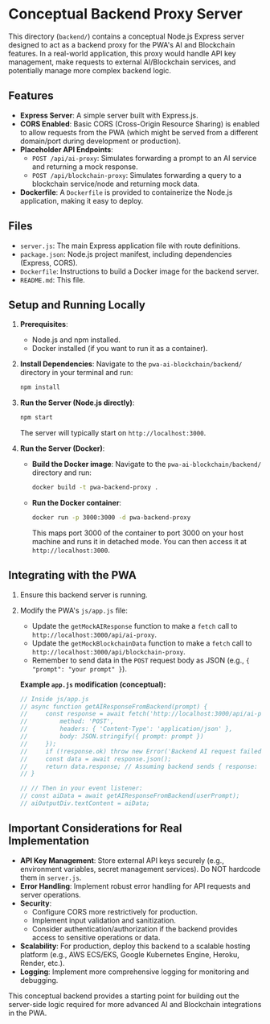 # Conceptual Backend Proxy Server

This directory (`backend/`) contains a conceptual Node.js Express server designed to act as a backend proxy for the PWA's AI and Blockchain features. In a real-world application, this proxy would handle API key management, make requests to external AI/Blockchain services, and potentially manage more complex backend logic.

## Features

*   **Express Server**: A simple server built with Express.js.
*   **CORS Enabled**: Basic CORS (Cross-Origin Resource Sharing) is enabled to allow requests from the PWA (which might be served from a different domain/port during development or production).
*   **Placeholder API Endpoints**:
    *   `POST /api/ai-proxy`: Simulates forwarding a prompt to an AI service and returning a mock response.
    *   `POST /api/blockchain-proxy`: Simulates forwarding a query to a blockchain service/node and returning mock data.
*   **Dockerfile**: A `Dockerfile` is provided to containerize the Node.js application, making it easy to deploy.

## Files

*   `server.js`: The main Express application file with route definitions.
*   `package.json`: Node.js project manifest, including dependencies (Express, CORS).
*   `Dockerfile`: Instructions to build a Docker image for the backend server.
*   `README.md`: This file.

## Setup and Running Locally

1.  **Prerequisites**:
    *   Node.js and npm installed.
    *   Docker installed (if you want to run it as a container).

2.  **Install Dependencies**:
    Navigate to the `pwa-ai-blockchain/backend/` directory in your terminal and run:
    ```bash
    npm install
    ```

3.  **Run the Server (Node.js directly)**:
    ```bash
    npm start
    ```
    The server will typically start on `http://localhost:3000`.

4.  **Run the Server (Docker)**:
    *   **Build the Docker image**:
        Navigate to the `pwa-ai-blockchain/backend/` directory and run:
        ```bash
        docker build -t pwa-backend-proxy .
        ```
    *   **Run the Docker container**:
        ```bash
        docker run -p 3000:3000 -d pwa-backend-proxy
        ```
        This maps port 3000 of the container to port 3000 on your host machine and runs it in detached mode. You can then access it at `http://localhost:3000`.

## Integrating with the PWA

1.  Ensure this backend server is running.
2.  Modify the PWA's `js/app.js` file:
    *   Update the `getMockAIResponse` function to make a `fetch` call to `http://localhost:3000/api/ai-proxy`.
    *   Update the `getMockBlockchainData` function to make a `fetch` call to `http://localhost:3000/api/blockchain-proxy`.
    *   Remember to send data in the `POST` request body as JSON (e.g., `{ "prompt": "your prompt" }`).

    **Example `app.js` modification (conceptual):**
    ```javascript
    // Inside js/app.js
    // async function getAIResponseFromBackend(prompt) {
    //     const response = await fetch('http://localhost:3000/api/ai-proxy', { // Or your deployed backend URL
    //         method: 'POST',
    //         headers: { 'Content-Type': 'application/json' },
    //         body: JSON.stringify({ prompt: prompt })
    //     });
    //     if (!response.ok) throw new Error('Backend AI request failed');
    //     const data = await response.json();
    //     return data.response; // Assuming backend sends { response: "..." }
    // }

    // // Then in your event listener:
    // const aiData = await getAIResponseFromBackend(userPrompt);
    // aiOutputDiv.textContent = aiData;
    ```

## Important Considerations for Real Implementation

*   **API Key Management**: Store external API keys securely (e.g., environment variables, secret management services). Do NOT hardcode them in `server.js`.
*   **Error Handling**: Implement robust error handling for API requests and server operations.
*   **Security**:
    *   Configure CORS more restrictively for production.
    *   Implement input validation and sanitization.
    *   Consider authentication/authorization if the backend provides access to sensitive operations or data.
*   **Scalability**: For production, deploy this backend to a scalable hosting platform (e.g., AWS ECS/EKS, Google Kubernetes Engine, Heroku, Render, etc.).
*   **Logging**: Implement more comprehensive logging for monitoring and debugging.

This conceptual backend provides a starting point for building out the server-side logic required for more advanced AI and Blockchain integrations in the PWA.
